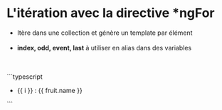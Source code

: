 <!-- .slide: class="sfeir-basic-slide with-code" -->
# L'itération avec la directive *ngFor
<ul>
    <li>Itère dans une collection et génère un template par élément</li><br>
    <li><strong>index, odd, event, last</strong> à utiliser en alias dans des variables</li>
</ul>
<br><br>
```typescript
<ul>
   <li *ngFor="let fruit of fruits; let i=index">
       {{ i }} : {{ fruit.name }}
   </li>
</ul>
```
<!-- .element: class="big-code" -->
